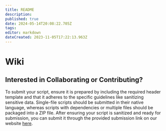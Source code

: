 ```yaml
---
title: README
description: 
published: true
date: 2024-05-14T20:08:22.705Z
tags: 
editor: markdown
dateCreated: 2023-11-05T17:22:13.963Z
---
```


# Wiki

## Interested in Collaborating or Contributing?

To submit your script, ensure it is prepared by including the required header template and that it adheres to the specific guidelines like sanitizing sensitive data. Single-file scripts should be submitted in their native language, whereas scripts with dependencies or multiple files should be packaged into a ZIP file. After ensuring your script is sanitized and ready for submission, you can submit it through the provided submission link on our website [here](/https://miscripts.org/submissions/). 